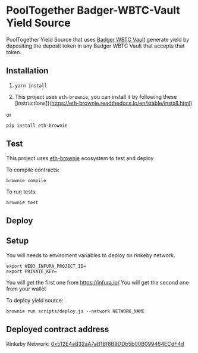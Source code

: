 # PoolTogether Badger-WBTC-Vault Yield Source

PoolTogether Yield Source that uses [Badger WBTC Vault](https://etherscan.io/address/0x4b92d19c11435614cd49af1b589001b7c08cd4d5) generate yield by depositing the deposit token in any Badger WBTC Vault that accepts that token.

## Installation

1. `yarn install`

2. This project uses `eth-brownie`, you can install it by following these [instructions])(https://eth-brownie.readthedocs.io/en/stable/install.html)

or 

```
pip install eth-brownie
```

## Test

This project uses [eth-brownie](https://eth-brownie.readthedocs.io/en/stable/index.html) ecosystem to test and deploy

To compile contracts:

```
brownie compile
```

To run tests:

```
brownie test
```

## Deploy

## Setup

You will needs to enviroment variables to deploy on rinkeby network.

```
export WEB3_INFURA_PROJECT_ID=
export PRIVATE_KEY=
```

You will get the first one from https://infura.io/
You will get the second one from your wallet

To deploy yield source:

```
brownie run scripts/deploy.js --network NETWORK_NAME
```

## Deployed contract address

Rinkeby Network: [0x512E4aB32aA7aB1Bf8B9DDb5b00B099464ECdF4d](https://rinkeby.etherscan.io/address/0x512e4ab32aa7ab1bf8b9ddb5b00b099464ecdf4d)
